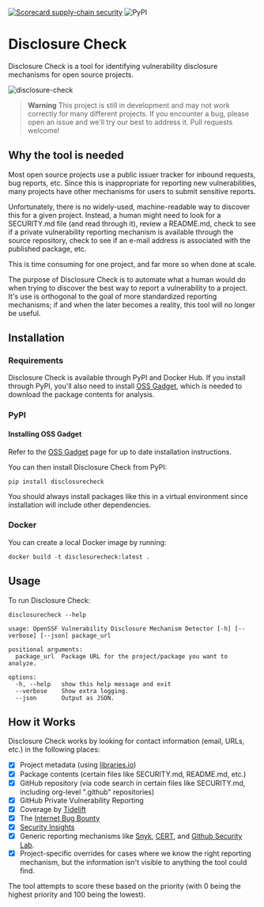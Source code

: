 [![Scorecard supply-chain security](https://github.com/scovetta/disclosure-check/actions/workflows/scorecards.yml/badge.svg)](https://github.com/scovetta/disclosure-check/actions/workflows/scorecards.yml)
![PyPI](https://img.shields.io/pypi/v/disclosurecheck)

# Disclosure Check

Disclosure Check is a tool for identifying vulnerability disclosure mechanisms for open source projects.

![disclosure-check](https://user-images.githubusercontent.com/732166/236118411-f69f85cf-d10a-45a7-b4cf-e9c6b4171788.gif)

> **Warning**
> This project is still in development and may not work correctly for many different projects. If you encounter a bug,
> please open an issue and we'll try our best to address it. Pull requests welcome!

## Why the tool is needed

Most open source projects use a public issuer tracker for inbound requests, bug reports, etc. Since this is inappropriate
for reporting new vulnerabilities, many projects have other mechanisms for users to submit sensitive reports.

Unfortunately, there is no widely-used, machine-readable way to discover this for a given project. Instead, a human might
need to look for a SECURITY.md file (and read through it), review a README.md, check to see if a private vulnerability
reporting mechanism is available through the source repository, check to see if an e-mail address is associated with the
published package, etc.

This is time consuming for one project, and far more so when done at scale.

The purpose of Disclosure Check is to automate what a human would do when trying to discover the best way to report
a vulnerability to a project. It's use is orthogonal to the goal of more standardized reporting mechanisms; if and when
the later becomes a reality, this tool will no longer be useful.

## Installation

### Requirements

Disclosure Check is available through PyPI and Docker Hub. If you install through PyPI, you'll also need to install
[OSS Gadget](https://github.com/Microsoft/OSSGadget), which is needed to download the package contents for analysis.


### PyPI

#### Installing OSS Gadget

Refer to the [OSS Gadget](https://github.com/Microsoft/OSSGadget) page for up to date installation instructions.

You can then install Disclosure Check from PyPI:

```
pip install disclosurecheck
```

You should always install packages like this in a virtual environment since installation will include other dependencies.

### Docker

You can create a local Docker image by running:

```
docker build -t disclosurecheck:latest .
```

## Usage

To run Disclosure Check:

```
disclosurecheck --help

usage: OpenSSF Vulnerability Disclosure Mechanism Detector [-h] [--verbose] [--json] package_url

positional arguments:
  package_url  Package URL for the project/package you want to analyze.

options:
  -h, --help   show this help message and exit
  --verbose    Show extra logging.
  --json       Output as JSON.
 ```

## How it Works

Disclosure Check works by looking for contact information (email, URLs, etc.) in the following places:
- [x] Project metadata (using [libraries.io](https://libraries.io))
- [x] Package contents (certain files like SECURITY.md, README.md, etc.)
- [x] GitHub repository (via code search in certain files like SECURITY.md, including org-level ".github" repositories)
- [x] GitHub Private Vulnerability Reporting
- [x] Coverage by [Tidelift]([https://tidelift.com](https://tidelift.com/docs/security))
- [x] The [Internet Bug Bounty](https://www.hackerone.com/internet-bug-bounty)
- [x] [Security Insights](https://github.com/ossf/security-insights-spec)
- [x] Generic reporting mechanisms like [Snyk](https://snyk.io/vulnerability-disclosure/), [CERT](https://www.kb.cert.org/vuls/report/), and [Github Security Lab](https://securitylab.github.com/).
- [x] Project-specific overrides for cases where we know the right reporting mechanism, but the information isn't visible to anything the tool could find.

The tool attempts to score these based on the priority (with 0 being the highest priority and 100 being the lowest).
